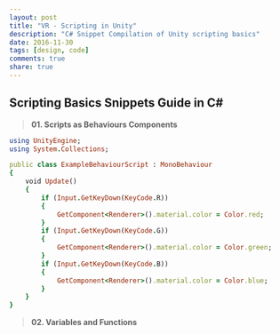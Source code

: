 ```yaml
---
layout: post
title: "VR - Scripting in Unity"
description: "C# Snippet Compilation of Unity scripting basics"
date: 2016-11-30
tags: [design, code]
comments: true
share: true
---
```


## Scripting Basics Snippets Guide in C#

> **01. Scripts as Behaviours Components**

```ruby
using UnityEngine;
using System.Collections;

public class ExampleBehaviourScript : MonoBehaviour
{
    void Update()
    {
        if (Input.GetKeyDown(KeyCode.R))
        {
            GetComponent<Renderer>().material.color = Color.red;
        }
        if (Input.GetKeyDown(KeyCode.G))
        {
            GetComponent<Renderer>().material.color = Color.green;
        }
        if (Input.GetKeyDown(KeyCode.B))
        {
            GetComponent<Renderer>().material.color = Color.blue;
        }
    }
}
```
> **02. Variables and Functions**
